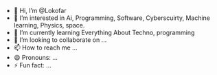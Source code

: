 - 👋 Hi, I’m @Lokofar
- 👀 I’m interested in Ai, Programming, Software, Cyberscuirty, Machine learning, Physics, space.
- 🌱 I’m currently learning Everything About Techno, programming 
- 💞️ I’m looking to collaborate on ...
- 📫 How to reach me ...
- 😄 Pronouns: ...
- ⚡ Fun fact: ...

<!---
Lokofar/Lokofar is a ✨ special ✨ repository because its `README.md` (this file) appears on your GitHub profile.
You can click the Preview link to take a look at your changes.
--->
